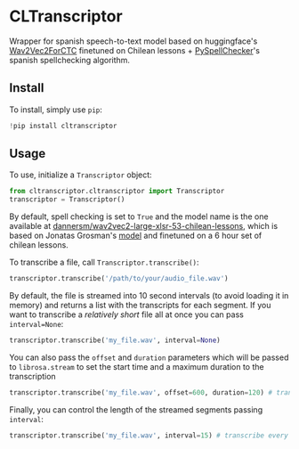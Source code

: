 # CLTranscriptor

Wrapper for spanish speech-to-text model based on huggingface's [Wav2Vec2ForCTC](https://huggingface.co/transformers/model_doc/wav2vec2.html) finetuned on Chilean lessons + [PySpellChecker](https://pyspellchecker.readthedocs.io/en/latest/)'s spanish spellchecking algorithm.

## Install
To install, simply use `pip`:

```python
!pip install cltranscriptor
```
## Usage
To use, initialize a `Transcriptor` object:

```python
from cltranscriptor.cltranscriptor import Transcriptor
transcriptor = Transcriptor()
```
By default, spell checking is set to `True` and the model name is the one available at [dannersm/wav2vec2-large-xlsr-53-chilean-lessons](https://huggingface.co/dannersm/wav2vec2-large-xlsr-53-chilean-lessons), which is based on Jonatas Grosman's [model](https://huggingface.co/jonatasgrosman/wav2vec2-large-xlsr-53-spanish) and finetuned on a 6 hour set of chilean lessons.

To transcribe a file, call `Transcriptor.transcribe()`:
```python
transcriptor.transcribe('/path/to/your/audio_file.wav')
```
By default, the file is streamed into 10 second intervals (to avoid loading it in memory) and returns a list with the transcripts for each segment. If you want to transcribe a *relatively short* file all at once you can pass `interval=None`:
```python
transcriptor.transcribe('my_file.wav', interval=None)
```
You can also pass the `offset` and `duration` parameters which will be passed to `librosa.stream` to set the start time and a maximum duration to the transcription
```python
transcriptor.transcribe('my_file.wav', offset=600, duration=120) # transcribe 2 minutes of audio starting from minute 10
```
Finally, you can control the length of the streamed segments passing `interval`:
```python
transcriptor.transcribe('my_file.wav', interval=15) # transcribe every 15 seconds 
```
